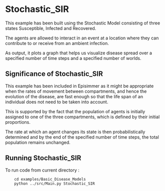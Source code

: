 # Stochastic_SIR
This example has been built using the Stochastic Model consisting of three states Susceptible, Infected and Recovered.

The agents are allowed to interact in an event at a location where they can contribute to or receive from an ambient infection.

As output, it plots a graph that helps us visualize disease spread over a specified number of time steps and a specified number of worlds.<br>


## Significance of Stochastic_SIR
This example has been included in Episimmer as it might be appropriate when the rates of movement between compartments, and hence the evolution of the disease, are fast enough so that the life span of an individual does not need to be taken into account.

This is supported by the fact that the population of agents is initially assigned to one of the three compartments, which is defined by their initial proportions. 

The rate at which an agent changes its state is then probabilistically determined and by the end of the specified number of time steps, the total population remains unchanged.


## Running Stochastic_SIR
To run code from current directory :

		cd examples/Basic_Disease_Models
		python ../src/Main.py Stochastic_SIR

		
